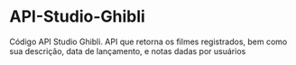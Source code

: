 # API-Studio-Ghibli
Código API Studio Ghibli. API que retorna os filmes registrados, bem como sua descrição, data de lançamento, e notas dadas por usuários
